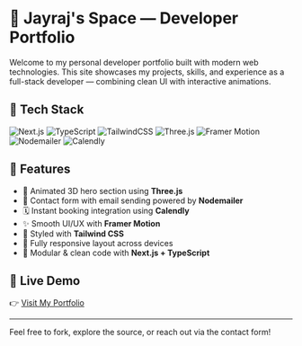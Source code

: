 # 🌌 Jayraj's Space — Developer Portfolio

Welcome to my personal developer portfolio built with modern web technologies. This site showcases my projects, skills, and experience as a full-stack developer — combining clean UI with interactive animations.

## 🚀 Tech Stack

![Next.js](https://img.shields.io/badge/Next.js-000?style=for-the-badge&logo=nextdotjs&logoColor=white)
![TypeScript](https://img.shields.io/badge/TypeScript-3178c6?style=for-the-badge&logo=typescript&logoColor=white)
![TailwindCSS](https://img.shields.io/badge/TailwindCSS-38B2AC?style=for-the-badge&logo=tailwindcss&logoColor=white)
![Three.js](https://img.shields.io/badge/Three.js-000000?style=for-the-badge&logo=three.js&logoColor=white)
![Framer Motion](https://img.shields.io/badge/Framer--Motion-EF008C?style=for-the-badge&logo=framer&logoColor=white)
![Nodemailer](https://img.shields.io/badge/Nodemailer-3C3C3C?style=for-the-badge&logo=nodemailer&logoColor=white)
![Calendly](https://img.shields.io/badge/Calendly-006BFF?style=for-the-badge&logo=calendly&logoColor=white)

## 📂 Features 

- 🌠 Animated 3D hero section using **Three.js**
- 💌 Contact form with email sending powered by **Nodemailer**
- 🗓️ Instant booking integration using **Calendly**
- ✨ Smooth UI/UX with **Framer Motion**
- 🎨 Styled with **Tailwind CSS**
- 📱 Fully responsive layout across devices
- 🧩 Modular & clean code with **Next.js + TypeScript**

## 🔗 Live Demo 

👉 [Visit My Portfolio](https://jayrajspace.vercel.app)

---

Feel free to fork, explore the source, or reach out via the contact form! 

